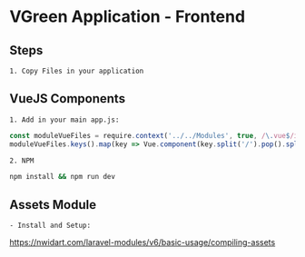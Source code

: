 # VGreen Application - Frontend

## Steps

	1. Copy Files in your application

## VueJS Components

	1. Add in your main app.js:

```javascript
const moduleVueFiles = require.context('../../Modules', true, /\.vue$/i);
moduleVueFiles.keys().map(key => Vue.component(key.split('/').pop().split('.')[0], moduleVueFiles(key).default));
```

	2. NPM
```bash
npm install && npm run dev
```

## Assets Module

    - Install and Setup:
https://nwidart.com/laravel-modules/v6/basic-usage/compiling-assets